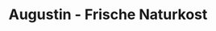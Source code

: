 ---
title: "Augustin - Frische Naturkost"
url: /amberg/augustin-frische-naturkost/
shop: Supermarkt
---